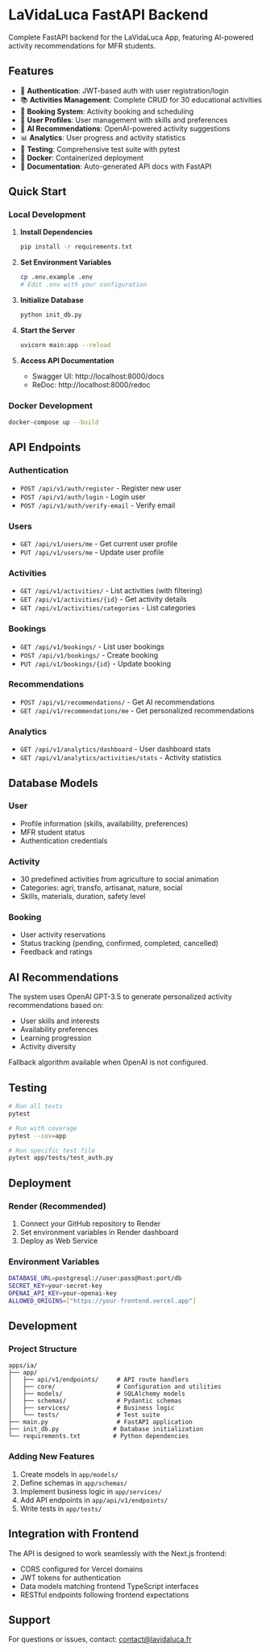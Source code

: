 # LaVidaLuca FastAPI Backend

Complete FastAPI backend for the LaVidaLuca App, featuring AI-powered activity recommendations for MFR students.

## Features

- 🔐 **Authentication**: JWT-based auth with user registration/login
- 📚 **Activities Management**: Complete CRUD for 30 educational activities
- 📅 **Booking System**: Activity booking and scheduling
- 👤 **User Profiles**: User management with skills and preferences
- 🤖 **AI Recommendations**: OpenAI-powered activity suggestions
- 📊 **Analytics**: User progress and activity statistics
- 🧪 **Testing**: Comprehensive test suite with pytest
- 🐳 **Docker**: Containerized deployment
- 📖 **Documentation**: Auto-generated API docs with FastAPI

## Quick Start

### Local Development

1. **Install Dependencies**
   ```bash
   pip install -r requirements.txt
   ```

2. **Set Environment Variables**
   ```bash
   cp .env.example .env
   # Edit .env with your configuration
   ```

3. **Initialize Database**
   ```bash
   python init_db.py
   ```

4. **Start the Server**
   ```bash
   uvicorn main:app --reload
   ```

5. **Access API Documentation**
   - Swagger UI: http://localhost:8000/docs
   - ReDoc: http://localhost:8000/redoc

### Docker Development

```bash
docker-compose up --build
```

## API Endpoints

### Authentication
- `POST /api/v1/auth/register` - Register new user
- `POST /api/v1/auth/login` - Login user
- `POST /api/v1/auth/verify-email` - Verify email

### Users
- `GET /api/v1/users/me` - Get current user profile
- `PUT /api/v1/users/me` - Update user profile

### Activities
- `GET /api/v1/activities/` - List activities (with filtering)
- `GET /api/v1/activities/{id}` - Get activity details
- `GET /api/v1/activities/categories` - List categories

### Bookings
- `GET /api/v1/bookings/` - List user bookings
- `POST /api/v1/bookings/` - Create booking
- `PUT /api/v1/bookings/{id}` - Update booking

### Recommendations
- `POST /api/v1/recommendations/` - Get AI recommendations
- `GET /api/v1/recommendations/me` - Get personalized recommendations

### Analytics
- `GET /api/v1/analytics/dashboard` - User dashboard stats
- `GET /api/v1/analytics/activities/stats` - Activity statistics

## Database Models

### User
- Profile information (skills, availability, preferences)
- MFR student status
- Authentication credentials

### Activity
- 30 predefined activities from agriculture to social animation
- Categories: agri, transfo, artisanat, nature, social
- Skills, materials, duration, safety level

### Booking
- User activity reservations
- Status tracking (pending, confirmed, completed, cancelled)
- Feedback and ratings

## AI Recommendations

The system uses OpenAI GPT-3.5 to generate personalized activity recommendations based on:
- User skills and interests
- Availability preferences
- Learning progression
- Activity diversity

Fallback algorithm available when OpenAI is not configured.

## Testing

```bash
# Run all tests
pytest

# Run with coverage
pytest --cov=app

# Run specific test file
pytest app/tests/test_auth.py
```

## Deployment

### Render (Recommended)

1. Connect your GitHub repository to Render
2. Set environment variables in Render dashboard
3. Deploy as Web Service

### Environment Variables

```bash
DATABASE_URL=postgresql://user:pass@host:port/db
SECRET_KEY=your-secret-key
OPENAI_API_KEY=your-openai-key
ALLOWED_ORIGINS=["https://your-frontend.vercel.app"]
```

## Development

### Project Structure

```
apps/ia/
├── app/
│   ├── api/v1/endpoints/     # API route handlers
│   ├── core/                 # Configuration and utilities
│   ├── models/               # SQLAlchemy models
│   ├── schemas/              # Pydantic schemas
│   ├── services/             # Business logic
│   └── tests/                # Test suite
├── main.py                   # FastAPI application
├── init_db.py               # Database initialization
└── requirements.txt         # Python dependencies
```

### Adding New Features

1. Create models in `app/models/`
2. Define schemas in `app/schemas/`
3. Implement business logic in `app/services/`
4. Add API endpoints in `app/api/v1/endpoints/`
5. Write tests in `app/tests/`

## Integration with Frontend

The API is designed to work seamlessly with the Next.js frontend:
- CORS configured for Vercel domains
- JWT tokens for authentication
- Data models matching frontend TypeScript interfaces
- RESTful endpoints following frontend expectations

## Support

For questions or issues, contact: contact@lavidaluca.fr